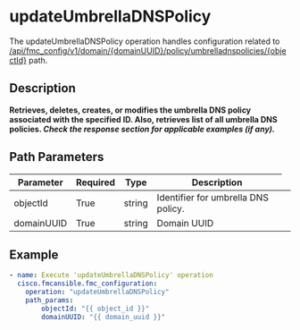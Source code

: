 # updateUmbrellaDNSPolicy

The updateUmbrellaDNSPolicy operation handles configuration related to [/api/fmc_config/v1/domain/{domainUUID}/policy/umbrelladnspolicies/{objectId}](/paths//api/fmc_config/v1/domain/{domain_uuid}/policy/umbrelladnspolicies/{object_id}.md) path.&nbsp;
## Description
**Retrieves, deletes, creates, or modifies the umbrella DNS policy associated with the specified ID. Also, retrieves list of all umbrella DNS policies. _Check the response section for applicable examples (if any)._**

## Path Parameters
| Parameter | Required | Type | Description |
| --------- | -------- | ---- | ----------- |
| objectId | True | string <td colspan=3> Identifier for umbrella DNS policy. |
| domainUUID | True | string <td colspan=3> Domain UUID |

## Example
```yaml
- name: Execute 'updateUmbrellaDNSPolicy' operation
  cisco.fmcansible.fmc_configuration:
    operation: "updateUmbrellaDNSPolicy"
    path_params:
        objectId: "{{ object_id }}"
        domainUUID: "{{ domain_uuid }}"

```